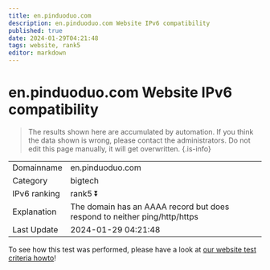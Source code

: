 ```yaml
---
title: en.pinduoduo.com
description: en.pinduoduo.com Website IPv6 compatibility
published: true
date: 2024-01-29T04:21:48
tags: website, rank5
editor: markdown
---
```


# en.pinduoduo.com Website IPv6 compatibility

> The results shown here are accumulated by automation. If you think the data shown is wrong, please contact the administrators. 
> Do not edit this page manually, it will get overwritten.
{.is-info}


|   |   |
| - | - |
| Domainname | en.pinduoduo.com
| Category | bigtech |
| IPv6 ranking | rank5 :arrow_double_down: |
| Explanation | The domain has an AAAA record but does respond to neither ping/http/https |
| Last Update | 2024-01-29 04:21:48 |

To see how this test was performed, please have a look at [our website test criteria howto](/howto/testcriteria/website)!

